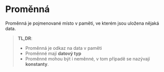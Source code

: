 # Proměnná
Proměnná je pojmenované místo v paměti, ve kterém jsou uložena nějaká data.

>**TL,DR**:
>- Proměnná je odkaz na data v paměti
>- Proměnné mají **datový typ**
>- Proměnné mohou být i neměnné, v tom případě se nazývají **konstanty**.